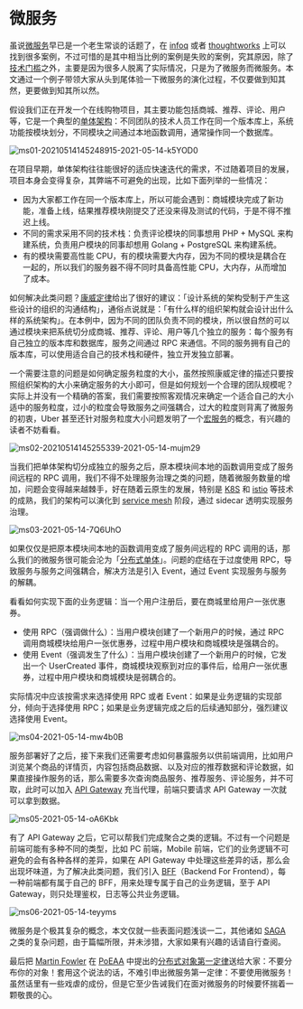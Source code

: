 # 微服务

虽说[微服务](https://martinfowler.com/articles/microservices.html)早已是一个老生常谈的话题了，在 [infoq](https://www.infoq.cn/topic/microservice) 或者 [thoughtworks](https://insights.thoughtworks.cn/tag/microservices/) 上可以找到很多案例，不过可惜的是其中相当比例的案例是失败的案例，究其原因，除了[技术门槛](https://microservices.io/index.html)之外，主要是因为很多人脱离了实际情况，只是为了微服务而微服务。本文通过一个例子带领大家从头到尾体验一下微服务的演化过程，不仅要做到知其然，更要做到知其所以然。

假设我们正在开发一个在线购物项目，其主要功能包括商城、推荐、评论、用户等，它是一个典型的[单体架构](https://microservices.io/patterns/monolithic.html)：不同团队的技术人员工作在同一个版本库上，系统功能按模块划分，不同模块之间通过本地函数调用，通常操作同一个数据库。

![ms01-20210514145248915-2021-05-14-k5YOD0](assets/net-img-ms01-20210514145248915-2021-05-14-k5YOD0-20240408214039-0gcvo2p.png)

在项目早期，单体架构往往能很好的适应快速迭代的需求，不过随着项目的发展，项目本身会变得复杂，其弊端不可避免的出现，比如下面列举的一些情况：

* 因为大家都工作在同一个版本库上，所以可能会遇到：商城模块完成了新功能，准备上线，结果推荐模块刚提交了还没来得及测试的代码，于是不得不推迟上线。
* 不同的需求采用不同的技术栈：负责评论模块的同事想用 PHP + MySQL 来构建系统，负责用户模块的同事却想用 Golang + PostgreSQL 来构建系统。
* 有的模块需要高性能 CPU，有的模块需要大内存，因为不同的模块是耦合在一起的，所以我们的服务器不得不同时具备高性能 CPU，大内存，从而增加了成本。

如何解决此类问题？[康威定律](https://zh.wikipedia.org/wiki/%E5%BA%B7%E5%A8%81%E5%AE%9A%E5%BE%8B)给出了很好的建议：「设计系统的架构受制于产生这些设计的组织的沟通结构」，通俗点说就是：「有什么样的组织架构就会设计出什么样的系统架构」。在本例中，因为不同的团队负责不同的模块，所以很自然的可以通过模块来把系统切分成商城、推荐、评论、用户等几个独立的服务：每个服务有自己独立的版本库和数据库，服务之间通过 RPC 来通信。不同的服务拥有自己的版本库，可以使用适合自己的技术栈和硬件，独立开发独立部署。

一个需要注意的问题是如何确定服务粒度的大小，虽然按照康威定律的描述只要按照组织架构的大小来确定服务的大小即可，但是如何规划一个合理的团队规模呢？实际上并没有一个精确的答案，我们需要按照客观情况来确定一个适合自己的大小适中的服务粒度，过小的粒度会导致服务之间强耦合，过大的粒度则背离了微服务的初衷，Uber 甚至还针对服务粒度大小问题发明了一个[宏服务](https://mp.weixin.qq.com/s/1P_5mMeZQ8YQzybLmjENLg)的概念，有兴趣的读者不妨看看。

![ms02-20210514145255339-2021-05-14-mujm29](assets/net-img-ms02-20210514145255339-2021-05-14-mujm29-20240408214039-mo8reac.png)

当我们把单体架构切分成独立的服务之后，原本模块间本地的函数调用变成了服务间远程的 RPC 调用，我们不得不处理服务治理之类的问题，随着微服务数量的增加，问题会变得越来越棘手，好在随着云原生的发展，特别是 [K8S](https://kubernetes.io/) 和 [istio](https://istio.io/) 等技术的成熟，我们的架构可以演化到 [service mesh](https://www.servicemesher.com/) 阶段，通过 sidecar 透明实现服务治理。

![ms03-2021-05-14-7Q6UhO](assets/net-img-ms03-2021-05-14-7Q6UhO-20240408214039-znfvwyg.png)

如果仅仅是把原本模块间本地的函数调用变成了服务间远程的 RPC 调用的话，那么我们的微服务很可能会沦为「[分布式单体](https://skyao.io/talk/202007-microservice-avoiding-distributed-monoliths/)」。问题的症结在于过度使用 RPC，导致服务与服务之间强耦合，解决方法是引入 Event，通过 Event 实现服务与服务的解耦。

看看如何实现下面的业务逻辑：当一个用户注册后，要在商城里给用户一张优惠券。

* 使用 RPC（强调做什么）：当用户模块创建了一个新用户的时候，通过 RPC 调用商城模块给用户一张优惠券，过程中用户模块和商城模块是强耦合的。
* 使用 Event（强调发生了什么）：当用户模块创建了一个新用户的时候，它发出一个 UserCreated 事件，商城模块观察到对应的事件后，给用户一张优惠券，过程中用户模块和商城模块是弱耦合的。

实际情况中应该按需求来选择使用 RPC 或者 Event：如果是业务逻辑的实现部分，倾向于选择使用 RPC；如果是业务逻辑完成之后的后续通知部分，强烈建议选择使用 Event。

![ms04-2021-05-14-mw4b0B](assets/net-img-ms04-2021-05-14-mw4b0B-20240408214039-sagyv73.png)

服务部署好了之后，接下来我们还需要考虑如何暴露服务以供前端调用，比如用户浏览某个商品的详情页，内容包括商品数据、以及对应的推荐数据和评论数据，如果直接操作服务的话，那么需要多次查询商品服务、推荐服务、评论服务，并不可取，此时可以加入 [API Gateway](https://microservices.io/patterns/apigateway.html) 充当代理，前端只要请求 API Gateway 一次就可以拿到数据。

![ms05-2021-05-14-oA6Kbk](assets/net-img-ms05-2021-05-14-oA6Kbk-20240408214040-qqgaf88.png)

有了 API Gateway 之后，它可以帮我们完成聚合之类的逻辑。不过有一个问题是前端可能有多种不同的类型，比如 PC 前端，Mobile 前端，它们的业务逻辑不可避免的会有各种各样的差异，如果在 API Gateway 中处理这些差异的话，那么会出现坏味道，为了解决此类问题，我们引入 [BFF](https://microservices.io/patterns/apigateway.html)（Backend For Frontend），每一种前端都有属于自己的 BFF，用来处理专属于自己的业务逻辑，至于 API Gateway，则只处理鉴权，日志等公共业务逻辑。

![ms06-2021-05-14-teyyms](assets/net-img-ms06-2021-05-14-teyyms-20240408214041-z8lfu0v.png)

微服务是个极其复杂的概念，本文仅就一些表面问题浅谈一二，其他诸如 [SAGA](https://microservices.io/patterns/data/saga.html) 之类的复杂问题，由于篇幅所限，并未涉猎，大家如果有兴趣的话请自行查阅。

最后把 [Martin Fowler](https://martinfowler.com/) 在 [PoEAA](https://www.martinfowler.com/books/eaa.html) 中提出的[分布式对象第一定律](https://martinfowler.com/bliki/FirstLaw.html)送给大家：不要分布你的对象！套用这个说法的话，不难引申出微服务第一定律：不要使用微服务！虽然话里有一些戏虐的成份，但是它至少告诫我们在面对微服务的时候要怀揣着一颗敬畏的心。
